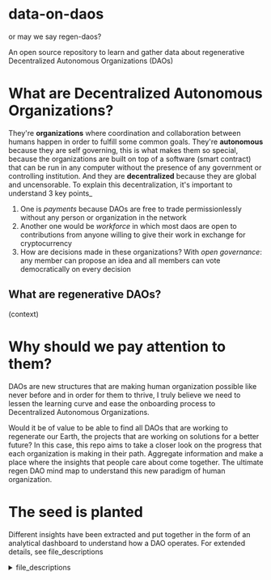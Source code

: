 # data-on-daos 
or may we say regen-daos?

An open source repository to learn and gather data about regenerative Decentralized Autonomous Organizations (DAOs)

# What are Decentralized Autonomous Organizations?

They're **organizations** where coordination and collaboration between humans happen in order to fulfill some common goals.
They're **autonomous** because they are self governing, this is what makes them so special, because the organizations are built on top of a software (smart contract) that can be run in any computer without the presence of any government or controlling institution.
And they are **decentralized** because they are global and uncensorable. To explain this decentralization, it's important to understand 3 key points_
  1. One is _payments_ because DAOs are free to trade permissionlessly without any person or organization in the network
  2. Another one would be _workforce_ in which most daos are open to contributions from anyone willing to give their work in exchange for cryptocurrency
  3. How are decisions made in these organizations? With _open governance_: any member can propose an idea and all members can vote democratically on every decision

## What are regenerative DAOs?
(context)

# Why should we pay attention to them?

DAOs are new structures that are making human organization possible like never before and in order for them to thrive, I truly believe we need to lessen the learning curve and ease the onboarding process to Decentralized Autonomous Organizations.

Would it be of value to be able to find all DAOs that are working to regenerate our Earth, the projects that are working on solutions for a better future? In this case, this repo aims to take a closer look on the progress that each organization is making in their path. Aggregate information and make a place where the insights that people care about come together. The ultimate regen DAO mind map to understand this new paradigm of human organization. 

# The seed is planted

Different insights have been extracted and put together in the form of an analytical dashboard to understand how a DAO operates. For extended details, see file_descriptions

<details>
<summary>file_descriptions</summary>
<br>
1. datasets: folder containing all .csv files used in the notebooks
  - aragon: folder containing the .csv files from Aragon DAO
    - aragon_transhist.csv: data extracted from Etherscan (2020-10-23 to 2022-04-0)
  - bankless: folder containing the .csv files from Bankless DAO
    - bankles_gnosis_proxy.csv:
    - bankless_tokenholders.csv: 
    - bankless_transhist.csv:
    - bankless_treasury.csv:
  - gitcoin: folder containing the .csv files from Gitcoin DAO
    - gitcoin_tokenholders.csv:
  - lido: folder containing the .csv files from Lido Protocol
    - lido_transactionhist.csv:
    - lido_treasury.csv:
  - mstable: folder containing the .csv files from Mstable DAO
    - mstable_gnosis_wallet.csv: 
    - mstable_tokenholders.csv:
    - mstable_transhist.csv:
    - mstable_treasury.csv:
  - impactdaos_lang_processed.csv
2. notebooks:
  - gitcoin_votes_and_proposals.ipynb: notebook with Gitcoin's insights related to governance, topic modelling on Snapshot proposals
  - lido_transactions.ipynb:
  - mstable_contributors_index.ipynb: notebook with all classified contriburs transactions
  - mstable_votes_and_proposals.ipynb: notebook with Mstable's insights related to governance, topic modelling on Snapshot proposals
  - mstable_wallet_segmentation-4k.ipynb: notebook with supervised machine learning model of classification, segmentation of wallets in clusters to identify types of transactions related to contributors
  - mstable_wallet_segmentation_bmf.ipynb:
  - bankless_votes_and_proposals.ipynb:
  - impact_daos_topic_modelling.ipynb:
  - aragon_transactions.ipynb:
  - bankless_transactions.ipynb:
  
3. text_files: folder containing .json files extracted from snapshot with GraphQL
  - bankless_proposals.json
  - bankless_votes.json
  - cabindao_proposals.json
  - forefront_proposals.json
  - gitcoin_proposals.json
  - gitcoin_votes.json
  - giveth_proposals.json
  - goldfinch_proposals.json
  - moss_proposals.json
  - mstable_proposals.json
  - mstable_votes.json
  - oceanprotocol_proposals.json
  - poh_proposals.json
  - primedao_proposals.json
  - protein_proposals.json
  - thedreamdao_proposals.json
  - vitadao_proposals.json
  
</details>
